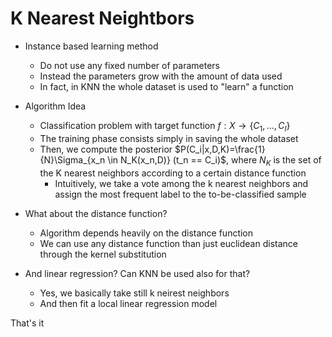 # K Nearest Neightbors

- Instance based learning method
  - Do not use any fixed number of parameters
  - Instead the parameters grow with the amount of data used
  - In fact, in KNN the whole dataset is used to "learn" a function

- Algorithm Idea
  - Classification problem with target function $f: X \rightarrow \{C_1,...,C_I\}$
  - The training phase consists simply in saving the whole dataset
  - Then, we compute the posterior $P(C_i|x,D,K)=\frac{1}{N}\Sigma_{x_n \in N_K(x_n,D)} (t_n == C_i)$, where $N_K$ is the set of the K nearest neighbors according to a certain distance function
    - Intuitively, we take a vote among the k nearest neighbors and assign the most frequent label to the to-be-classified sample
- What about the distance function?
  - Algorithm depends heavily on the distance function
  - We can use any distance function than just euclidean distance through the kernel substitution

- And linear regression? Can KNN be used also for that?
  - Yes, we basically take still k neirest neighbors
  - And then fit a local linear regression model

That's it
